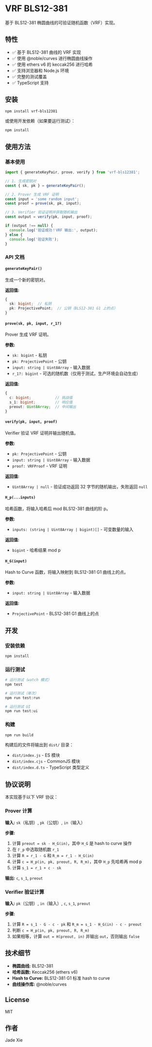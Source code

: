 # VRF BLS12-381

基于 BLS12-381 椭圆曲线的可验证随机函数（VRF）实现。

## 特性

- ✅ 基于 BLS12-381 曲线的 VRF 实现
- ✅ 使用 @noble/curves 进行椭圆曲线操作
- ✅ 使用 ethers v6 的 keccak256 进行哈希
- ✅ 支持浏览器和 Node.js 环境
- ✅ 完整的测试覆盖
- ✅ TypeScript 支持

## 安装

```bash
npm install vrf-bls12381
```

或使用开发依赖（如果要运行测试）：

```bash
npm install
```

## 使用方法

### 基本使用

```typescript
import { generateKeyPair, prove, verify } from 'vrf-bls12381';

// 1. 生成密钥对
const { sk, pk } = generateKeyPair();

// 2. Prover 生成 VRF 证明
const input = 'some random input';
const proof = prove(sk, pk, input);

// 3. Verifier 验证证明并获取随机输出
const output = verify(pk, input, proof);

if (output !== null) {
  console.log('验证成功！VRF 输出:', output);
} else {
  console.log('验证失败');
}
```

### API 文档

#### `generateKeyPair()`

生成一个新的密钥对。

**返回值:**
```typescript
{
  sk: bigint;  // 私钥
  pk: ProjectivePoint;  // 公钥（BLS12-381 G1 上的点）
}
```

#### `prove(sk, pk, input, r_1?)`

Prover 生成 VRF 证明。

**参数:**
- `sk: bigint` - 私钥
- `pk: ProjectivePoint` - 公钥
- `input: string | Uint8Array` - 输入数据
- `r_1?: bigint` - 可选的随机数（仅用于测试，生产环境会自动生成）

**返回值:**
```typescript
{
  c: bigint;           // 挑战值
  s_1: bigint;         // 响应值
  preout: Uint8Array;  // 中间输出
}
```

#### `verify(pk, input, proof)`

Verifier 验证 VRF 证明并输出随机值。

**参数:**
- `pk: ProjectivePoint` - 公钥
- `input: string | Uint8Array` - 输入数据
- `proof: VRFProof` - VRF 证明

**返回值:**
- `Uint8Array | null` - 验证成功返回 32 字节的随机输出，失败返回 `null`

#### `H_p(...inputs)`

哈希函数，将输入哈希后 mod BLS12-381 曲线的阶 p。

**参数:**
- `inputs: (string | Uint8Array | bigint)[]` - 可变数量的输入

**返回值:**
- `bigint` - 哈希结果 mod p

#### `H_G(input)`

Hash to Curve 函数，将输入映射到 BLS12-381 G1 曲线上的点。

**参数:**
- `input: string | Uint8Array` - 输入数据

**返回值:**
- `ProjectivePoint` - BLS12-381 G1 曲线上的点

## 开发

### 安装依赖

```bash
npm install
```

### 运行测试

```bash
# 运行测试（watch 模式）
npm test

# 运行测试（单次）
npm run test:run

# 运行测试 UI
npm run test:ui
```

### 构建

```bash
npm run build
```

构建后的文件将输出到 `dist/` 目录：
- `dist/index.js` - ES 模块
- `dist/index.cjs` - CommonJS 模块
- `dist/index.d.ts` - TypeScript 类型定义

## 协议说明

本实现基于以下 VRF 协议：

### Prover 计算

**输入:** `sk`（私钥）, `pk`（公钥）, `in`（输入）

**步骤:**
1. 计算 `preout = sk · H_G(in)`，其中 `H_G` 是 hash to curve 操作
2. 在 `𝔽_p` 中选取随机数 `r_1`
3. 计算 `R = r_1 · G` 和 `R_m = r_1 · H_G(in)`
4. 计算 `c = H_p(in, pk, preout, R, R_m)`，其中 `H_p` 先哈希再 mod p
5. 计算 `s_1 = r_1 + c · sk`

**输出:** `c`, `s_1`, `preout`

### Verifier 验证计算

**输入:** `pk`（公钥）, `in`（输入）, `c`, `s_1`, `preout`

**步骤:**
1. 计算 `R = s_1 · G - c · pk` 和 `R_m = s_1 · H_G(in) - c · preout`
2. 判断 `c = H_p(in, pk, preout, R, R_m)`
3. 如果相等，计算 `out = H(preout, in)` 并输出 `out`，否则输出 `false`

## 技术细节

- **椭圆曲线:** BLS12-381
- **哈希函数:** Keccak256 (ethers v6)
- **Hash to Curve:** BLS12-381 G1 标准 hash to curve
- **曲线操作库:** @noble/curves

## License

MIT

## 作者

Jade Xie

